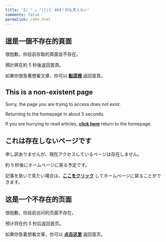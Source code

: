 ```yaml
---
title: 'Σ( ° △ °|||)︴404！何も見えない'
comments: false
permalink: /404.html
---
```


## 這是一個不存在的頁面

很抱歉，你目前存取的頁面並不存在。

預計將在約 <span id="timeout">5</span> 秒後返回首頁。

如果你很急著想看文章，你可以 **[點這裡](https://lolicon.wtf/)** 返回首頁。

## This is a non-existent page

Sorry, the page you are trying to access does not exist.

Returning to the homepage in about <span id="timeout">5</span> seconds.

If you are hurrying to read articles, **[click here](https://lolicon.wtf/)** return to the homepage.

## これは存在しないページです

申し訳ありませんが、現在アクセスしているページは存在しません。

約 <span id="timeout">5</span> 秒後にホームページに戻る予定です。

記事を急いで見たい場合は、**[ここをクリック](https://lolicon.wtf/)** してホームページに戻ることができます。

## 这是一个不存在的页面

很抱歉，你目前访问的页面不存在。

预计将在约 <span id="timeout">5</span> 秒后返回首页。

如果你急着想看文章，你可以 **[点击这里](https://lolicon.wtf/)** 返回首页。


<script>
let countTime = 5;

function count() {
  
  document.getElementById('timeout').textContent = countTime;
  countTime -= 1;
  if(countTime === 0){
    location.href = 'https://lolicon.wtf/'; // 記得改成自己網址 Url
  }
  setTimeout(() => {
    count();
  }, 1000);
}

count();
</script>
